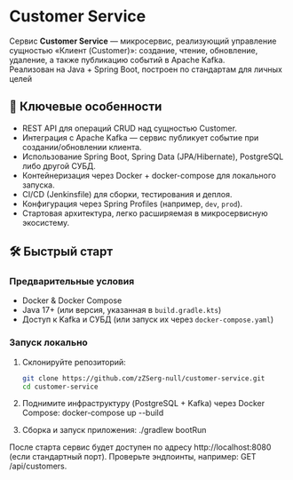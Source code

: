 # Customer Service

Сервис **Customer Service** — микросервис, реализующий управление сущностью «Клиент (Customer)»: создание, чтение, обновление, удаление, а также публикацию событий в Apache Kafka.  
Реализован на Java + Spring Boot, построен по стандартам для личных целей

## 🚀 Ключевые особенности

- REST API для операций CRUD над сущностью Customer.  
- Интеграция с Apache Kafka — сервис публикует событие при создании/обновлении клиента.  
- Использование Spring Boot, Spring Data (JPA/Hibernate), PostgreSQL либо другой СУБД.  
- Контейнеризация через Docker + docker-compose для локального запуска.  
- CI/CD (Jenkinsfile) для сборки, тестирования и деплоя.  
- Конфигурация через Spring Profiles (например, `dev`, `prod`).  
- Стартовая архитектура, легко расширяемая в микросервисную экосистему.


## 🛠 Быстрый старт

### Предварительные условия

- Docker & Docker Compose  
- Java 17+ (или версия, указанная в `build.gradle.kts`)  
- Доступ к Kafka и СУБД (или запуск их через `docker-compose.yaml`)  

### Запуск локально

1. Склонируйте репозиторий:
   ```bash
   git clone https://github.com/zZSerg-null/customer-service.git
   cd customer-service

2. Поднимите инфраструктуру (PostgreSQL + Kafka) через Docker Compose:
docker-compose up --build

3. Сборка и запуск приложения:
    ./gradlew bootRun

После старта сервис будет доступен по адресу http://localhost:8080 (если стандартный порт).
Проверьте эндпоинты, например: GET /api/customers.

